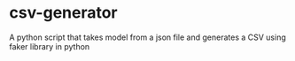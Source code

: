 # csv-generator
A python script that takes model from a json file and generates a CSV using faker library in python
